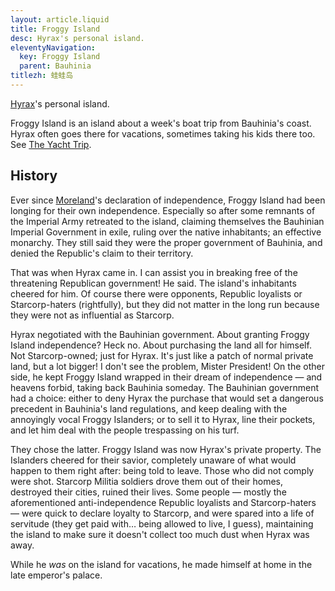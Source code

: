 ```yaml
---
layout: article.liquid
title: Froggy Island
desc: Hyrax's personal island.
eleventyNavigation:
  key: Froggy Island
  parent: Bauhinia
titlezh: 蛙蛙岛
---
```


[Hyrax](/characters/minor/#hyrax)'s personal island.

Froggy Island is an island about a week's boat trip from Bauhinia's coast. Hyrax often goes there for vacations, sometimes taking his kids there too. See [The Yacht Trip](/stories/the-yacht-trip/).

## History

Ever since [Moreland](/world/moreland/)'s declaration of independence, Froggy Island had been longing for their own independence. Especially so after some remnants of the Imperial Army retreated to the island, claiming themselves the Bauhinian Imperial Government in exile, ruling over the native inhabitants; an effective monarchy. They still said they were the proper government of Bauhinia, and denied the Republic's claim to their territory.

That was when Hyrax came in. I can assist you in breaking free of the threatening Republican government! He said. The island's inhabitants cheered for him. Of course there were opponents, Republic loyalists or Starcorp-haters (rightfully), but they did not matter in the long run because they were not as influential as Starcorp.

Hyrax negotiated with the Bauhinian government. About granting Froggy Island independence? Heck no. About purchasing the land all for himself. Not Starcorp-owned; just for Hyrax. It's just like a patch of normal private land, but a lot bigger! I don't see the problem, Mister President! On the other side, he kept Froggy Island wrapped in their dream of independence — and heavens forbid, taking back Bauhinia someday. The Bauhinian government had a choice: either to deny Hyrax the purchase that would set a dangerous precedent in Bauhinia's land regulations, and keep dealing with the annoyingly vocal Froggy Islanders; or to sell it to Hyrax, line their pockets, and let him deal with the people trespassing on his turf.

They chose the latter. Froggy Island was now Hyrax's private property. The Islanders cheered for their savior, completely unaware of what would happen to them right after: being told to leave. Those who did not comply were shot. Starcorp Militia soldiers drove them out of their homes, destroyed their cities, ruined their lives. Some people — mostly the aforementioned anti-independence Republic loyalists and Starcorp-haters — were quick to declare loyalty to Starcorp, and were spared into a life of servitude (they get paid with… being allowed to live, I guess), maintaining the island to make sure it doesn't collect too much dust when Hyrax was away.

While he *was* on the island for vacations, he made himself at home in the late emperor's palace.
